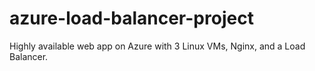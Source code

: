 # azure-load-balancer-project
Highly available web app on Azure with 3 Linux VMs, Nginx, and a Load Balancer.
